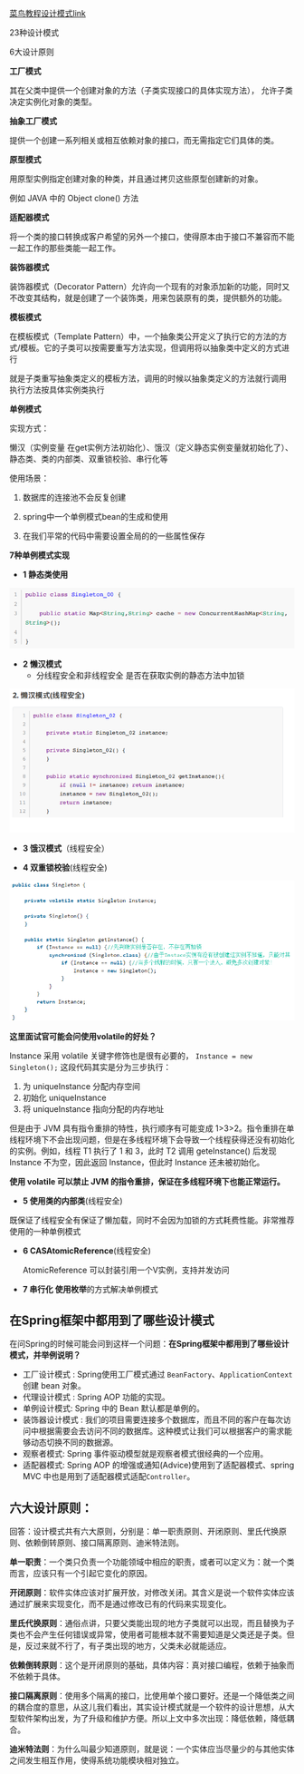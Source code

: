 



[菜鸟教程设计模式link](https://www.runoob.com/design-pattern)

23种设计模式

6大设计原则



**工厂模式**

其在父类中提供⼀个创建对象的⽅法（子类实现接口的具体实现方法）， 允许⼦类决定实例化对象的类型。



**抽象工厂模式**

提供一个创建一系列相关或相互依赖对象的接口，而无需指定它们具体的类。



**原型模式**

用原型实例指定创建对象的种类，并且通过拷贝这些原型创建新的对象。

例如 JAVA 中的 Object clone() 方法



**适配器模式**

将一个类的接口转换成客户希望的另外一个接口，使得原本由于接口不兼容而不能一起工作的那些类能一起工作。



**装饰器模式**

装饰器模式（Decorator Pattern）允许向一个现有的对象添加新的功能，同时又不改变其结构，就是创建了一个装饰类，用来包装原有的类，提供额外的功能。



**模板模式**

在模板模式（Template Pattern）中，一个抽象类公开定义了执行它的方法的方式/模板。它的子类可以按需要重写方法实现，但调用将以抽象类中定义的方式进行

就是子类重写抽象类定义的模板方法，调用的时候以抽象类定义的方法就行调用 执行方法按具体实例类执行



**单例模式**

实现方式：

懒汉（实例变量 在get实例方法初始化）、饿汉（定义静态实例变量就初始化了）、静态类、类的内部类、双重锁校验、串⾏化等

使用场景：

1. 数据库的连接池不会反复创建

2. spring中⼀个单例模式bean的⽣成和使⽤

3. 在我们平常的代码中需要设置全局的的⼀些属性保存

**7种单例模式实现**

-  **1 静态类使用**

  ![image-20220227112529740](设计模式/image-20220227112529740.png)

- **2 懒汉模式**
  - 分线程安全和非线程安全 是否在获取实例的静态方法中加锁

![image-20220227112643077](设计模式/image-20220227112643077.png)

- **3 饿汉模式**（线程安全）



- **4 双重锁校验**(线程安全)

![image-20220227112714740](设计模式/image-20220227112714740.png)

**这里面试官可能会问使用volatile的好处？**

Instance 采用 volatile 关键字修饰也是很有必要的， `Instance = new Singleton();` 这段代码其实是分为三步执行：

1. 为 uniqueInstance 分配内存空间 
2. 初始化 uniqueInstance 
3. 将 uniqueInstance 指向分配的内存地址 

但是由于 JVM 具有指令重排的特性，执行顺序有可能变成 1>3>2。指令重排在单线程环境下不会出现问题，但是在多线程环境下会导致一个线程获得还没有初始化的实例。例如，线程 T1 执行了 1 和 3，此时 T2 调用 geteInstance() 后发现 Instance 不为空，因此返回 Instance，但此时 Instance 还未被初始化。

**使用 volatile 可以禁止 JVM 的指令重排，保证在多线程环境下也能正常运行。**



- **5 使⽤类的内部类**(线程安全)

既保证了线程安全有保证了懒加载，同时不会因为加锁的⽅式耗费性能。⾮常推荐使⽤的⼀种单例模式



- **6 CASAtomicReference**(线程安全)

  AtomicReference 可以封装引⽤⼀个V实例，⽀持并发访问

- **7 串行化 使⽤枚举**的⽅式解决单例模式



## 在Spring框架中都用到了哪些设计模式

在问Spring的时候可能会问到这样一个问题：**在Spring框架中都用到了哪些设计模式，并举例说明？**

- 工厂设计模式 : Spring使用工厂模式通过 `BeanFactory`、`ApplicationContext` 创建 bean 对象。 
- 代理设计模式 : Spring AOP 功能的实现。 
- 单例设计模式: Spring 中的 Bean 默认都是单例的。 
- 装饰器设计模式 : 我们的项目需要连接多个数据库，而且不同的客户在每次访问中根据需要会去访问不同的数据库。这种模式让我们可以根据客户的需求能够动态切换不同的数据源。 
- 观察者模式: Spring 事件驱动模型就是观察者模式很经典的一个应用。 
- 适配器模式: Spring AOP 的增强或通知(Advice)使用到了适配器模式、spring MVC 中也是用到了适配器模式适配`Controller`。



## 六大设计原则：

回答：设计模式共有六大原则，分别是：单一职责原则、开闭原则、里氏代换原则、依赖倒转原则、接口隔离原则、迪米特法则。

**单一职责**：一个类只负责一个功能领域中相应的职责，或者可以定义为：就一个类而言，应该只有一个引起它变化的原因。

**开闭原则**：软件实体应该对扩展开放，对修改关闭。其含义是说一个软件实体应该通过扩展来实现变化，而不是通过修改已有的代码来实现变化。

**里氏代换原则**：通俗点讲，只要父类能出现的地方子类就可以出现，而且替换为子类也不会产生任何错误或异常，使用者可能根本就不需要知道是父类还是子类。但是，反过来就不行了，有子类出现的地方，父类未必就能适应。

**依赖倒转原则**：这个是开闭原则的基础，具体内容：真对接口编程，依赖于抽象而不依赖于具体。

**接口隔离原则**：使用多个隔离的接口，比使用单个接口要好。还是一个降低类之间的耦合度的意思，从这儿我们看出，其实设计模式就是一个软件的设计思想，从大型软件架构出发，为了升级和维护方便。所以上文中多次出现：降低依赖，降低耦合。

**迪米特法则**：为什么叫最少知道原则，就是说：一个实体应当尽量少的与其他实体之间发生相互作用，使得系统功能模块相对独立。

